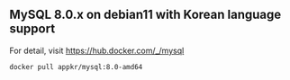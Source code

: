 ## MySQL 8.0.x on debian11 with Korean language support

For detail, visit https://hub.docker.com/_/mysql

```shell
docker pull appkr/mysql:8.0-amd64
```
